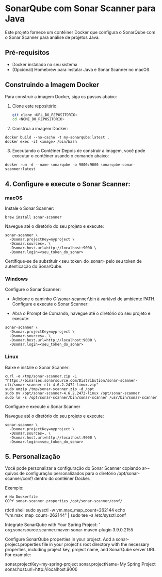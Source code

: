 # SonarQube com Sonar Scanner para Java

Este projeto fornece um contêiner Docker que configura o SonarQube com o Sonar Scanner para análise de projetos Java.

## Pré-requisitos

- Docker instalado no seu sistema
- (Opcional) Homebrew para instalar Java e Sonar Scanner no macOS

## Construindo a Imagem Docker

Para construir a imagem Docker, siga os passos abaixo:

1. Clone este repositório:
   ```sh
   git clone <URL_DO_REPOSITORIO>
   cd <NOME_DO_REPOSITORIO>

2. Construa a imagem Docker:

```
docker build --no-cache -t my-sonarqube:latest .
docker exec -it <image> /bin/bash
```


3. Executando o Contêiner
Depois de construir a imagem, você pode executar o contêiner usando o comando abaixo:
```
docker run -d --name sonarqube -p 9000:9000 sonarqube-sonar-scanner:latest
```
## 4. Configure e execute o Sonar Scanner:
### macOS

Instale o Sonar Scanner:
```
brew install sonar-scanner
```

Navegue até o diretório do seu projeto e execute:
```
sonar-scanner \
  -Dsonar.projectKey=myproject \
  -Dsonar.sources=. \
  -Dsonar.host.url=http://localhost:9000 \
  -Dsonar.login=<seu_token_do_sonar>

```
Certifique-se de substituir <seu_token_do_sonar> pelo seu token de autenticação do SonarQube.

### Windows
Configure o Sonar Scanner:

- Adicione o caminho C:\sonar-scanner\bin à variável de ambiente PATH.
Configure e execute o Sonar Scanner:

-  Abra o Prompt de Comando, navegue até o diretório do seu projeto e execute:
```
sonar-scanner \
  -Dsonar.projectKey=myproject \
  -Dsonar.sources=. \
  -Dsonar.host.url=http://localhost:9000 \
  -Dsonar.login=<seu_token_do_sonar>

```
### Linux
Baixe e instale o Sonar Scanner:
```
curl -o /tmp/sonar-scanner.zip -L "https://binaries.sonarsource.com/Distribution/sonar-scanner-cli/sonar-scanner-cli-4.6.2.2472-linux.zip"
sudo unzip /tmp/sonar-scanner.zip -d /opt
sudo mv /opt/sonar-scanner-4.6.2.2472-linux /opt/sonar-scanner
sudo ln -s /opt/sonar-scanner/bin/sonar-scanner /usr/bin/sonar-scanner

```
Configure e execute o Sonar Scanner
 
Navegue até o diretório do seu projeto e execute:
```
sonar-scanner \
  -Dsonar.projectKey=myproject \
  -Dsonar.sources=. \
  -Dsonar.host.url=http://localhost:9000 \
  -Dsonar.login=<seu_token_do_sonar>

```

## 5. Personalização
Você pode personalizar a configuração do Sonar Scanner copiando ar--quivos de configuração personalizados para o diretório /opt/sonar-scanner/conf/ dentro do contêiner Docker.

Exemplo:
```
# No Dockerfile
COPY sonar-scanner.properties /opt/sonar-scanner/conf/

```

rdctl shell 
sudo sysctl -w vm.max_map_count=262144
echo "vm.max_map_count=262144" | sudo tee -a /etc/sysctl.conf


Integrate SonarQube with Your Spring Project:
<build>'
    <plugins>
        <plugin>
            <groupId>org.sonarsource.scanner.maven</groupId>
            <artifactId>sonar-maven-plugin</artifactId>
            <version>3.9.0.2155</version> <!-- Replace with the latest version -->
        </plugin>
    </plugins>
</build>

Configure SonarQube properties in your project. Add a sonar-project.properties file in your project's root directory with the necessary properties, including project key, project name, and SonarQube server URL. For example:

sonar.projectKey=my-spring-project
sonar.projectName=My Spring Project
sonar.host.url=http://localhost:9000
